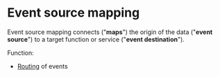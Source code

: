 # Event source mapping

Event source mapping connects ("**maps**") the origin of the data ("**event source**") to a target function or service ("**event destination**").

Function:
* [Routing](../core-functionalities.md) of events
